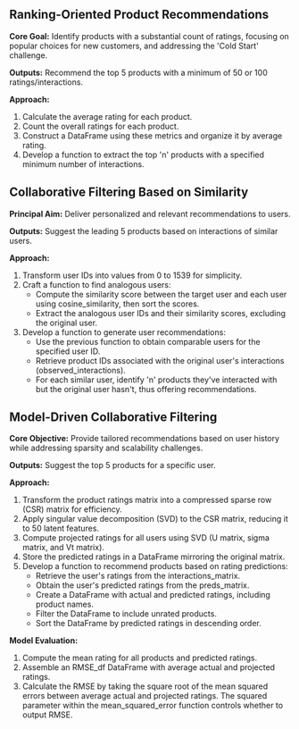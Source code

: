 ## Ranking-Oriented Product Recommendations

**Core Goal:** Identify products with a substantial count of ratings, focusing on popular choices for new customers, and addressing the 'Cold Start' challenge.

**Outputs:** Recommend the top 5 products with a minimum of 50 or 100 ratings/interactions.

**Approach:**
1. Calculate the average rating for each product.
2. Count the overall ratings for each product.
3. Construct a DataFrame using these metrics and organize it by average rating.
4. Develop a function to extract the top 'n' products with a specified minimum number of interactions.

## Collaborative Filtering Based on Similarity

**Principal Aim:** Deliver personalized and relevant recommendations to users.

**Outputs:** Suggest the leading 5 products based on interactions of similar users.

**Approach:**
1. Transform user IDs into values from 0 to 1539 for simplicity.
2. Craft a function to find analogous users:
   - Compute the similarity score between the target user and each user using cosine_similarity, then sort the scores.
   - Extract the analogous user IDs and their similarity scores, excluding the original user.
3. Develop a function to generate user recommendations:
   - Use the previous function to obtain comparable users for the specified user ID.
   - Retrieve product IDs associated with the original user's interactions (observed_interactions).
   - For each similar user, identify 'n' products they've interacted with but the original user hasn't, thus offering recommendations.

## Model-Driven Collaborative Filtering

**Core Objective:** Provide tailored recommendations based on user history while addressing sparsity and scalability challenges.

**Outputs:** Suggest the top 5 products for a specific user.

**Approach:**
1. Transform the product ratings matrix into a compressed sparse row (CSR) matrix for efficiency.
2. Apply singular value decomposition (SVD) to the CSR matrix, reducing it to 50 latent features.
3. Compute projected ratings for all users using SVD (U matrix, sigma matrix, and Vt matrix).
4. Store the predicted ratings in a DataFrame mirroring the original matrix.
5. Develop a function to recommend products based on rating predictions:
   - Retrieve the user's ratings from the interactions_matrix.
   - Obtain the user's predicted ratings from the preds_matrix.
   - Create a DataFrame with actual and predicted ratings, including product names.
   - Filter the DataFrame to include unrated products.
   - Sort the DataFrame by predicted ratings in descending order.

**Model Evaluation:**
1. Compute the mean rating for all products and predicted ratings.
2. Assemble an RMSE_df DataFrame with average actual and projected ratings.
3. Calculate the RMSE by taking the square root of the mean squared errors between average actual and projected ratings. The squared parameter within the mean_squared_error function controls whether to output RMSE.
